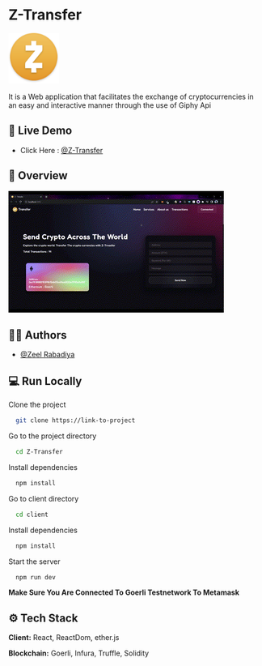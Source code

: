
# Z-Transfer
<img src="./client/src/assets/icon.png" width="100">

It is a Web application that facilitates the exchange of cryptocurrencies in an easy and interactive manner through the use of Giphy Api

## 🚀 Live Demo

- Click Here : [@Z-Transfer](https://z-transfer.netlify.app/)

## 👀 Overview

<img src="./client/src/assets/demo.gif">



## 🧑‍💻 Authors

- [@Zeel Rabadiya](https://www.github.com/l33Z)

## 💻 Run Locally

Clone the project

```bash
  git clone https://link-to-project
```

Go to the project directory

```bash
  cd Z-Transfer
```

Install dependencies

```bash
  npm install
```

Go to client directory

```bash
  cd client
```
Install dependencies

```bash
  npm install
```
Start the server
```bash
  npm run dev
```
**Make Sure You Are Connected To Goerli Testnetwork To Metamask**


## ⚙️ Tech Stack

**Client:** React, ReactDom, ether.js

**Blockchain:** Goerli, Infura, Truffle, Solidity




